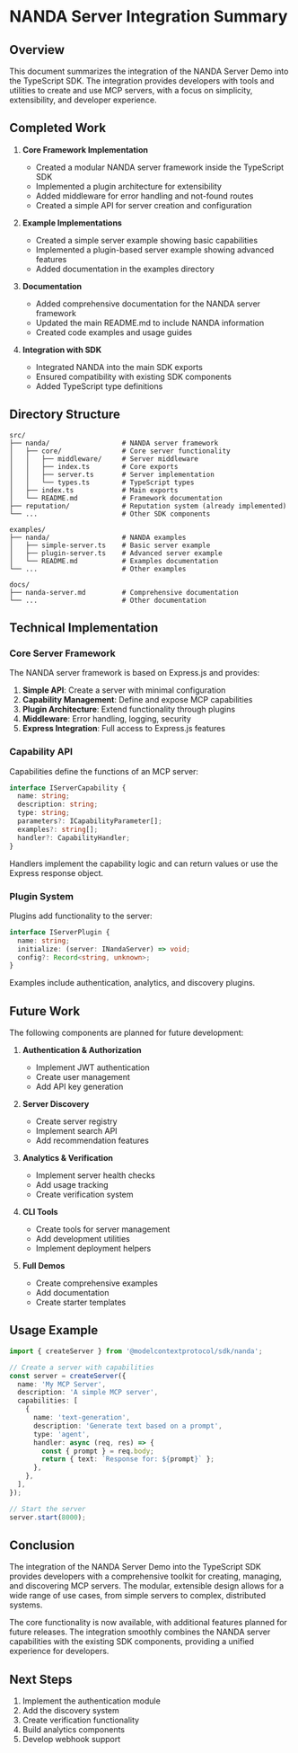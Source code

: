 # NANDA Server Integration Summary

## Overview

This document summarizes the integration of the NANDA Server Demo into the TypeScript SDK. The integration provides developers with tools and utilities to create and use MCP servers, with a focus on simplicity, extensibility, and developer experience.

## Completed Work

1. **Core Framework Implementation**
   - Created a modular NANDA server framework inside the TypeScript SDK
   - Implemented a plugin architecture for extensibility
   - Added middleware for error handling and not-found routes
   - Created a simple API for server creation and configuration

2. **Example Implementations**
   - Created a simple server example showing basic capabilities
   - Implemented a plugin-based server example showing advanced features
   - Added documentation in the examples directory

3. **Documentation**
   - Added comprehensive documentation for the NANDA server framework
   - Updated the main README.md to include NANDA information
   - Created code examples and usage guides

4. **Integration with SDK**
   - Integrated NANDA into the main SDK exports
   - Ensured compatibility with existing SDK components
   - Added TypeScript type definitions

## Directory Structure

```
src/
├── nanda/                  # NANDA server framework
│   ├── core/               # Core server functionality
│   │   ├── middleware/     # Server middleware
│   │   ├── index.ts        # Core exports
│   │   ├── server.ts       # Server implementation
│   │   └── types.ts        # TypeScript types
│   ├── index.ts            # Main exports
│   └── README.md           # Framework documentation
├── reputation/             # Reputation system (already implemented)
└── ...                     # Other SDK components

examples/
├── nanda/                  # NANDA examples
│   ├── simple-server.ts    # Basic server example
│   ├── plugin-server.ts    # Advanced server example
│   └── README.md           # Examples documentation
└── ...                     # Other examples

docs/
├── nanda-server.md         # Comprehensive documentation
└── ...                     # Other documentation
```

## Technical Implementation

### Core Server Framework

The NANDA server framework is based on Express.js and provides:

1. **Simple API**: Create a server with minimal configuration
2. **Capability Management**: Define and expose MCP capabilities
3. **Plugin Architecture**: Extend functionality through plugins
4. **Middleware**: Error handling, logging, security
5. **Express Integration**: Full access to Express.js features

### Capability API

Capabilities define the functions of an MCP server:

```typescript
interface IServerCapability {
  name: string;
  description: string;
  type: string;
  parameters?: ICapabilityParameter[];
  examples?: string[];
  handler?: CapabilityHandler;
}
```

Handlers implement the capability logic and can return values or use the Express response object.

### Plugin System

Plugins add functionality to the server:

```typescript
interface IServerPlugin {
  name: string;
  initialize: (server: INandaServer) => void;
  config?: Record<string, unknown>;
}
```

Examples include authentication, analytics, and discovery plugins.

## Future Work

The following components are planned for future development:

1. **Authentication & Authorization**
   - Implement JWT authentication
   - Create user management
   - Add API key generation

2. **Server Discovery**
   - Create server registry
   - Implement search API
   - Add recommendation features

3. **Analytics & Verification**
   - Implement server health checks
   - Add usage tracking
   - Create verification system

4. **CLI Tools**
   - Create tools for server management
   - Add development utilities
   - Implement deployment helpers

5. **Full Demos**
   - Create comprehensive examples
   - Add documentation
   - Create starter templates

## Usage Example

```typescript
import { createServer } from '@modelcontextprotocol/sdk/nanda';

// Create a server with capabilities
const server = createServer({
  name: 'My MCP Server',
  description: 'A simple MCP server',
  capabilities: [
    {
      name: 'text-generation',
      description: 'Generate text based on a prompt',
      type: 'agent',
      handler: async (req, res) => {
        const { prompt } = req.body;
        return { text: `Response for: ${prompt}` };
      },
    },
  ],
});

// Start the server
server.start(8000);
```

## Conclusion

The integration of the NANDA Server Demo into the TypeScript SDK provides developers with a comprehensive toolkit for creating, managing, and discovering MCP servers. The modular, extensible design allows for a wide range of use cases, from simple servers to complex, distributed systems.

The core functionality is now available, with additional features planned for future releases. The integration smoothly combines the NANDA server capabilities with the existing SDK components, providing a unified experience for developers.

## Next Steps

1. Implement the authentication module
2. Add the discovery system
3. Create verification functionality
4. Build analytics components
5. Develop webhook support
